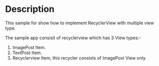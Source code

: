 # Description
This sample for show how to implement RecyclerView with multiple view type.

The sample app consisit of recyclerview which has 3 View types:-  

1. ImagePost Item.
2. TextPost Item.
3. Recyclerview Item, this recycler consists of ImagePost View only.


